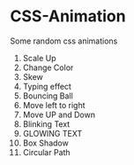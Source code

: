 # CSS-Animation
Some random css animations

1) Scale Up
2) Change Color
3) Skew
4) Typing effect
5) Bouncing Ball
6) Move left to right
7) Move UP and Down
8) Blinking Text
9) GLOWING TEXT
10) Box Shadow
11) Circular Path
